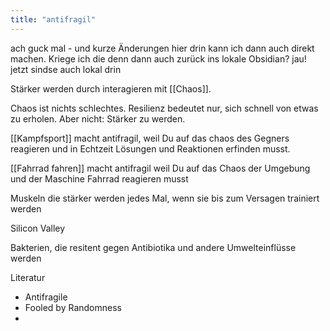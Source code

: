 ```yaml
---
title: "antifragil"
---
```

ach guck mal - und kurze Änderungen hier drin kann ich dann auch direkt machen. Kriege ich die denn dann auch zurück ins lokale Obsidian?
jau!
jetzt sindse auch lokal drin

Stärker werden durch interagieren mit [[Chaos]].

Chaos ist nichts schlechtes.
Resilienz bedeutet nur, sich schnell von etwas zu erholen. Aber nicht: Stärker zu werden. 

[[Kampfsport]] macht antifragil, weil Du auf das chaos des Gegners reagieren und in Echtzeit Lösungen und Reaktionen erfinden musst. 

[[Fahrrad fahren]] macht antifragil weil Du auf das Chaos der Umgebung und der Maschine Fahrrad reagieren musst

Muskeln die stärker werden jedes Mal, wenn sie bis zum Versagen trainiert werden

Silicon Valley

Bakterien, die resitent gegen Antibiotika und andere Umwelteinflüsse werden

Literatur
- Antifragile
- Fooled by Randomness
- 
